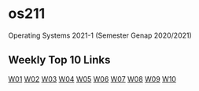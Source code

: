 # os211
Operating Systems 2021-1 (Semester Genap 2020/2021)

## Weekly Top 10 Links
[W01](https://budiarb.github.io/os211/W01/)
[W02](https://budiarb.github.io/os211/W02/)
[W03](https://budiarb.github.io/os211/W03/)
[W04]()
[W05]()
[W06]()
[W07]()
[W08]()
[W09]()
[W10]()

